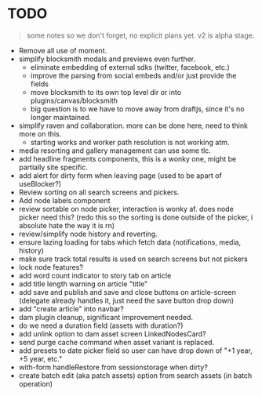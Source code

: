 # TODO

> some notes so we don't forget, no explicit plans yet.  v2 is alpha stage.

* Remove all use of moment.
* simplify blocksmith modals and previews even further.
  * eliminate embedding of external sdks (twitter, facebook, etc.)
  * improve the parsing from social embeds and/or just provide the fields
  * move blocksmith to its own top level dir or into plugins/canvas/blocksmith
  * big question is to we have to move away from draftjs, since it's no longer maintained.
* simplify raven and collaboration.  more can be done here, need to think more on this.
  * starting works and worker path resolution is not working atm.
* media resorting and gallery management can use some tlc.
* add headline fragments components, this is a wonky one, might be partially site specific.
* add alert for dirty form when leaving page (used to be apart of useBlocker?)
* Review sorting on all search screens and pickers.
* Add node labels component
* review sortable on node picker, interaction is wonky af.  does node picker need this? (redo this so the sorting is done outside of the picker, i absolute hate the way it is rn)
* review/simplify node history and reverting.
* ensure lazing loading for tabs which fetch data (notifications, media, history)
* make sure track total results is used on search screens but not pickers
* lock node features?
* add word count indicator to story tab on article
* add title length warning on article "title"
* add save and publish and save and close buttons on article-screen (delegate already handles it, just need the save button drop down)
* add "create article" into navbar?
* dam plugin cleanup, significant improvement needed.
* do we need a duration field (assets with duration?)
* add unlink option to dam asset screen LinkedNodesCard?
* send purge cache command when asset variant is replaced.
* add presets to date picker field so user can have drop down of "+1 year, +5 year, etc."
* with-form handleRestore from sessionstorage when dirty?
* create batch edit (aka patch assets) option from search assets (in batch operation)
